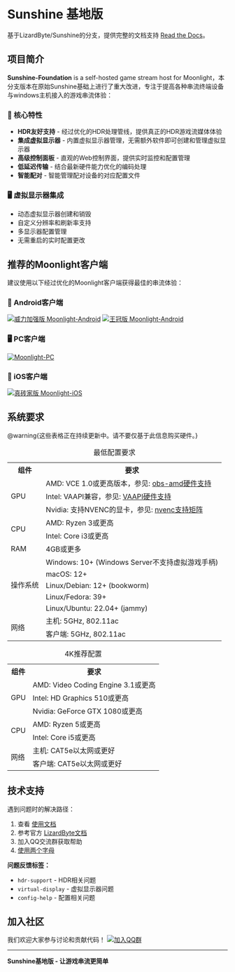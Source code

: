 # Sunshine 基地版

基于LizardByte/Sunshine的分支，提供完整的文档支持 [Read the Docs](https://docs.qq.com/aio/DSGdQc3htbFJjSFdO?p=YTpMj5JNNdB5hEKJhhqlSB)。

## 项目简介

**Sunshine-Foundation**  is a self-hosted game stream host for Moonlight，本分支版本在原始Sunshine基础上进行了重大改进，专注于提高各种串流终端设备与windows主机接入的游戏串流体验：

### 🌟 核心特性
- **HDR友好支持** - 经过优化的HDR处理管线，提供真正的HDR游戏流媒体体验
- **集成虚拟显示器** - 内置虚拟显示器管理，无需额外软件即可创建和管理虚拟显示器
- **高级控制面板** - 直观的Web控制界面，提供实时监控和配置管理
- **低延迟传输** - 结合最新硬件能力优化的编码处理
- **智能配对** - 智能管理配对设备的对应配置文件

### 🖥️ 虚拟显示器集成
- 动态虚拟显示器创建和销毁
- 自定义分辨率和刷新率支持
- 多显示器配置管理
- 无需重启的实时配置更改


## 推荐的Moonlight客户端

建议使用以下经过优化的Moonlight客户端获得最佳的串流体验：

### 📱 Android客户端
[![威力加强版 Moonlight-Android](https://img.shields.io/badge/威力加强版-Moonlight--Android-green?style=for-the-badge&logo=android)](https://github.com/qiin2333/moonlight-android/releases/tag/shortcut)
[![王冠版 Moonlight-Android](https://img.shields.io/badge/王冠版-Moonlight--Android-blue?style=for-the-badge&logo=android)](https://github.com/WACrown/moonlight-android)

### 🖥️ PC客户端
[![Moonlight-PC](https://img.shields.io/badge/Moonlight-PC-red?style=for-the-badge&logo=windows)](https://github.com/qiin2333/moonlight-qt)

### 📱 iOS客户端
[![真砖家版 Moonlight-iOS](https://img.shields.io/badge/真砖家版-Moonlight--iOS-lightgrey?style=for-the-badge&logo=apple)](https://github.com/TrueZhuangJia/moonlight-ios-NativeMultiTouchPassthrough)


## 系统要求

@warning{这些表格正在持续更新中。请不要仅基于此信息购买硬件。}

<table>
    <caption id="minimum_requirements">最低配置要求</caption>
    <tr>
        <th>组件</th>
        <th>要求</th>
    </tr>
    <tr>
        <td rowspan="3">GPU</td>
        <td>AMD: VCE 1.0或更高版本，参见: <a href="https://github.com/obsproject/obs-amd-encoder/wiki/Hardware-Support">obs-amd硬件支持</a></td>
    </tr>
    <tr>
        <td>Intel: VAAPI兼容，参见: <a href="https://www.intel.com/content/www/us/en/developer/articles/technical/linuxmedia-vaapi.html">VAAPI硬件支持</a></td>
    </tr>
    <tr>
        <td>Nvidia: 支持NVENC的显卡，参见: <a href="https://developer.nvidia.com/video-encode-and-decode-gpu-support-matrix-new">nvenc支持矩阵</a></td>
    </tr>
    <tr>
        <td rowspan="2">CPU</td>
        <td>AMD: Ryzen 3或更高</td>
    </tr>
    <tr>
        <td>Intel: Core i3或更高</td>
    </tr>
    <tr>
        <td>RAM</td>
        <td>4GB或更多</td>
    </tr>
    <tr>
        <td rowspan="5">操作系统</td>
        <td>Windows: 10+ (Windows Server不支持虚拟游戏手柄)</td>
    </tr>
    <tr>
        <td>macOS: 12+</td>
    </tr>
    <tr>
        <td>Linux/Debian: 12+ (bookworm)</td>
    </tr>
    <tr>
        <td>Linux/Fedora: 39+</td>
    </tr>
    <tr>
        <td>Linux/Ubuntu: 22.04+ (jammy)</td>
    </tr>
    <tr>
        <td rowspan="2">网络</td>
        <td>主机: 5GHz, 802.11ac</td>
    </tr>
    <tr>
        <td>客户端: 5GHz, 802.11ac</td>
    </tr>
</table>

<table>
    <caption id="4k_suggestions">4K推荐配置</caption>
    <tr>
        <th>组件</th>
        <th>要求</th>
    </tr>
    <tr>
        <td rowspan="3">GPU</td>
        <td>AMD: Video Coding Engine 3.1或更高</td>
    </tr>
    <tr>
        <td>Intel: HD Graphics 510或更高</td>
    </tr>
    <tr>
        <td>Nvidia: GeForce GTX 1080或更高</td>
    </tr>
    <tr>
        <td rowspan="2">CPU</td>
        <td>AMD: Ryzen 5或更高</td>
    </tr>
    <tr>
        <td>Intel: Core i5或更高</td>
    </tr>
    <tr>
        <td rowspan="2">网络</td>
        <td>主机: CAT5e以太网或更好</td>
    </tr>
    <tr>
        <td>客户端: CAT5e以太网或更好</td>
    </tr>
</table>

## 技术支持

遇到问题时的解决路径：
1. 查看 [使用文档](https://docs.qq.com/aio/DSGdQc3htbFJjSFdO?p=YTpMj5JNNdB5hEKJhhqlSB)
2. 参考官方 [LizardByte文档](https://lizardbyte.readthedocs.io/en/latest/about/support.html)
3. 加入QQ交流群获取帮助
4. [使用两个字母](https://uuyc.163.com/)

**问题反馈标签：**
- `hdr-support` - HDR相关问题
- `virtual-display` - 虚拟显示器问题  
- `config-help` - 配置相关问题

## 加入社区

我们欢迎大家参与讨论和贡献代码！
[![加入QQ群](http://pub.idqqimg.com/wpa/images/group.png '加入QQ群')](https://qm.qq.com/cgi-bin/qm/qr?k=WC2PSZ3Q6Hk6j8U_DG9S7522GPtItk0m&jump_from=webapi&authKey=zVDLFrS83s/0Xg3hMbkMeAqI7xoHXaM3sxZIF/u9JW7qO/D8xd0npytVBC2lOS+z)

---

**Sunshine基地版 - 让游戏串流更简单**
